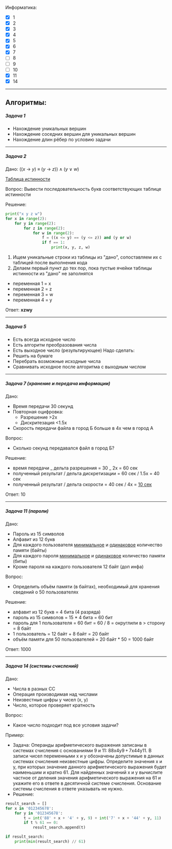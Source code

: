 Информатика:

- [x] 1
- [x] 2
- [x] 3
- [x] 4
- [x] 5
- [x] 6
- [x] 7
- [ ] 8
- [ ] 9
- [ ] 10
- [x] 11
- [x] 14

---

## Алгоритмы:

##### Задача 1

- Нахождение уникальных вершин
- Нахождение соседних вершин для уникальных вершин
- Нахождение длин рёбер по условию задачи

---

##### Задача 2
Дано:
((_x_ → _y_) ≡ (_y_ → _z_)) ∧ (_y_ ∨ _w_)

[Таблица истинности](attachments/20250412191005.png)

Вопрос:
Вывести последовательность букв соответствующих таблице истинности

Решение:
```python
print("x y z w")
for x in range(2):
	for y in range(2):
		for z in range(2):
			for w in range(2):
				f = ((x <= y) == (y <= z)) and (y or w)
				if f == 1:
					print(x, y, z, w)
```
1. Ищем уникальные строки из таблицы из "дано", сопоставляем их с таблицей после выполнения кода
2. Делаем первый пункт до тех пор, пока пустые ячейки таблицы истинности из "дано" не заполнятся
- переменная 1 = x
- переменная 2 = z
- переменная 3 = w
- переменная 4 = y

Ответ: **xzwy**

---

##### Задача 5

- Есть всегда исходное число
- Есть алгоритм преобразования числа
- Есть выходное число (результирующее)
  Надо сделать:
- Решить на бумаге
- Перебрать возможные исходные числа
- Сравнивать исходное после алгоритма с выходным числом

---

##### Задача 7 (хранение и передача информации)

Дано:
- Время передачи 30 секунд
- Повторная оцифровка:
  - Разрешение >2х
  - Дискритезация <1.5x
- Скорость передачи файла в город Б больше в 4х чем в город А

Вопрос:
- Сколько секунд передавался файл в город Б?

Решение:
- время передачи _ дельта разрешения = 30 _ 2x = 60 сек
- полученный результат / дельта дискретизации = 60 сек / 1.5x = 40 сек
- полученный результат / дельта скорости = 40 сек / 4x = <u>10 сек</u>

Ответ: 10

---

##### Задача 11 (пароли)

Дано:
- Пароль из 15 символов
- Алфавит из 12 букв
- Для каждого пользователя <u>минимальное</u> и <u>одинаковое</u> количество памяти (байты)
- Для каждого пароля <u>минимальное</u> и <u>одинаковое</u> количество памяти (биты)
- Кроме пароля на каждого пользователя 12 байт (доп инфа)

Вопрос:
- Определить объём памяти (в байтах), необходимый для хранения сведений о 50 пользователях

Решение:
- алфавит из 12 букв = 4 бита (4 разряда)
- пароль из 15 символов = 15 \* 4 бита = 60 бит
- пароль для 1 пользователя = 60 бит = 60 / 8 = округлили в > сторону = 8 байт
- 1 пользователь = 12 байт + 8 байт = 20 байт
- объём памяти для 50 пользователей = 20 байт \* 50 = 1000 байт

Ответ: 1000

---

##### Задача 14 (системы счислений)

Дано:
- Числа в разных СС
- Операция производимая над числами
- Неизвестные цифры у чисел (х, у)
- Число, которое проверяет кратность

Вопрос:
- Какое число подходит под все условия задачи?

Пример:
- Задача:
Операнды арифметического выражения записаны в системах счисления с основаниями 9 и 11:
88x4y9 + 7x44y11.
В записи чисел переменными x и y обозначены допустимые в данных системах счисления неизвестные цифры. Определите значения x и y, при которых значение данного арифметического выражения будет наименьшим и кратно 61. Для найденных значений x и y вычислите частное от деления значения арифметического выражения на 61 и укажите его в ответе в десятичной системе счисления. Основание системы счисления в ответе указывать не нужно.
- Решение:
```python
result_search = []
for x in '012345678':
    for y in '012345678':
        t = int('88' + x + '4' + y, 9) + int('7' + x + '44' + y, 11)
        if t % 61 == 0:
            result_search.append(t)

if result_search:         
    print(min(result_search) // 61)
```